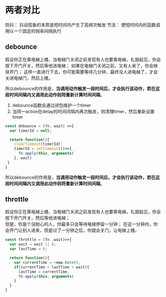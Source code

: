 # 两者对比

防抖： 抖动现象的本质是短时间内产生了高频次触发
节流： 使短时间内的函数调用以一个固定的频率间隔执行

## debounce

假设你正在乘电梯上楼，当电梯门关闭之前发现有人也要乘电梯，礼貌起见，你会按下开门开关，然后等他进电梯； 
如果在电梯门关闭之前，又有人来了，你会继续开门；
这样一直进行下去，你可能需要等待几分钟，最终没人进电梯了，才会关闭电梯门，然后上楼。

所以debounce的作用是，**当调用动作触发一段时间后，才会执行该动作，若在这段时间间隔内又调用此动作则将重新计算时间间隔**。

1. debounce函数会通过闭包维护一个timer
1. 当同一action在delay的时间间隔内再次触发，则清理timer，然后重新设置timer


```js
const debounce = (fn, wait) =>{
  var timerId = null;

  return function(){
    clearTimeout(timerId);
    timerId = setTimeout(()=>{
      fn.apply(this, arguments)
    }, wait)
 }
}
```


所以debounce的作用是，**当调用动作触发一段时间后，才会执行该动作，若在这段时间间隔内又调用此动作则将重新计算时间间隔**。

## throttle

假设你正在乘电梯上楼，当电梯门关闭之前发现有人也要乘电梯，礼貌起见，你会按下开门开关，然后等他进电梯；  
但是，你是个没耐心的人，你最多只会等待电梯停留一分钟；
在这一分钟内，你会开门让别人进来，但是过了一分钟之后，你就会关门，让电梯上楼。

```js
const throttle = (fn ,wait)=>{
  var wait = wait || 0;
  var lastTime = 0;

  return function(){
    var currentTime = +new Date();
    if(currentTime > lastTime + wait){
      lastTime = currentTime;
      fn.apply(this, arguments)
    }
  }
}
```